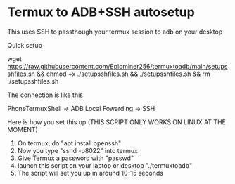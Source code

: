 # Termux to ADB+SSH autosetup
This uses SSH to passthough your termux session to adb on your desktop

Quick setup

wget https://raw.githubusercontent.com/Epicminer256/termuxtoadb/main/setupsshfiles.sh && chmod +x ./setupsshfiles.sh && ./setupsshfiles.sh && rm ./setupsshfiles.sh

The connection is like this

PhoneTermuxShell -> ADB Local Fowarding -> SSH

Here is how you set this up (THIS SCRIPT ONLY WORKS ON LINUX AT THE MOMENT)


1) On termux, do "apt install openssh"
2) Now you type "sshd -p8022" into termux
3) Give Termux a password with "passwd"
4) launch this script on your laptop or desktop "./termuxtoadb"
5) The script will set you up in around 10-15 seconds

